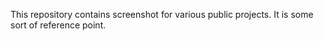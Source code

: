 This repository contains screenshot for various public projects. It is some sort of reference point.
